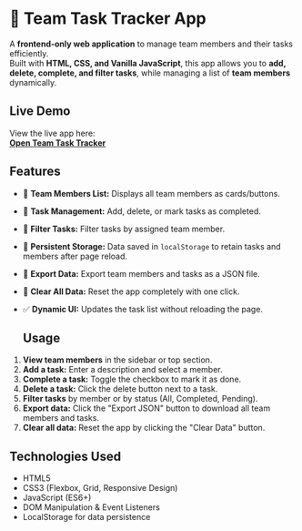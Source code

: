 # 📝 Team Task Tracker App

A **frontend-only web application** to manage team members and their tasks efficiently.  
Built with **HTML, CSS, and Vanilla JavaScript**, this app allows you to **add, delete, complete, and filter tasks**, while managing a list of **team members** dynamically.  


## **Live Demo**
View the live app here:  
[**Open Team Task Tracker**](YOUR_GITHUB_PAGES_LINK_HERE)  


## **Features**
- 👥 **Team Members List:** Displays all team members as cards/buttons.  
- 📝 **Task Management:** Add, delete, or mark tasks as completed.  
- 🔎 **Filter Tasks:** Filter tasks by assigned team member.  
- 💾 **Persistent Storage:** Data saved in `localStorage` to retain tasks and members after page reload.  
- 📂 **Export Data:** Export team members and tasks as a JSON file.  
- 🧹 **Clear All Data:** Reset the app completely with one click.  
- ✅ **Dynamic UI:** Updates the task list without reloading the page.

  ## Usage

1. **View team members** in the sidebar or top section.  
2. **Add a task:** Enter a description and select a member.  
3. **Complete a task:** Toggle the checkbox to mark it as done.  
4. **Delete a task:** Click the delete button next to a task.  
5. **Filter tasks** by member or by status (All, Completed, Pending).  
6. **Export data:** Click the "Export JSON" button to download all team members and tasks.  
7. **Clear all data:** Reset the app by clicking the "Clear Data" button.  

## Technologies Used

- HTML5  
- CSS3 (Flexbox, Grid, Responsive Design)  
- JavaScript (ES6+)  
- DOM Manipulation & Event Listeners  
- LocalStorage for data persistence

